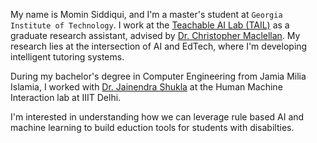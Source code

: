 My name is Momin Siddiqui, and I'm a master's student at `Georgia Institute of Technology`. I work at the [Teachable AI Lab (TAIL)](https://tail.cc.gatech.edu/) as a graduate research assistant, advised by [Dr. Christopher Maclellan](https://chrismaclellan.com/). My research lies at the intersection of AI and EdTech, where I'm developing intelligent tutoring systems.


During my bachelor's degree in Computer Engineering from Jamia Milia Islamia, I worked with [Dr. Jainendra Shukla](https://www.iiitd.ac.in/jainendra) at the Human Machine Interaction lab at IIIT Delhi.

I'm interested in understanding how we can leverage rule based AI and machine learning to build eduction tools for students with disabilties. 